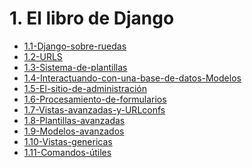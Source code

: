 # 1. El libro de Django


[comment]:STARTING_GENERATED_TOC

* [1.1-Django-sobre-ruedas](<./content/1.1-Django-sobre-ruedas.md>)
* [1.2-URLS](<./content/1.2-URLS.md>)
* [1.3-Sistema-de-plantillas](<./content/1.3-Sistema-de-plantillas.md>)
* [1.4-Interactuando-con-una-base-de-datos-Modelos](<./content/1.4-Interactuando-con-una-base-de-datos-Modelos.md>)
* [1.5-El-sitio-de-administración](<./content/1.5-El-sitio-de-administración.md>)
* [1.6-Procesamiento-de-formularios](<./content/1.6-Procesamiento-de-formularios.md>)
* [1.7-Vistas-avanzadas-y-URLconfs](<./content/1.7-Vistas-avanzadas-y-URLconfs.md>)
* [1.8-Plantillas-avanzadas](<./content/1.8-Plantillas-avanzadas.md>)
* [1.9-Modelos-avanzados](<./content/1.9-Modelos-avanzados.md>)
* [1.10-Vistas-genericas](<./content/1.10-Vistas-genericas.md>)
* [1.11-Comandos-útiles](<./content/1.11-Comandos-útiles.md>)

[comment]:ENDING_GENERATED_TOC
